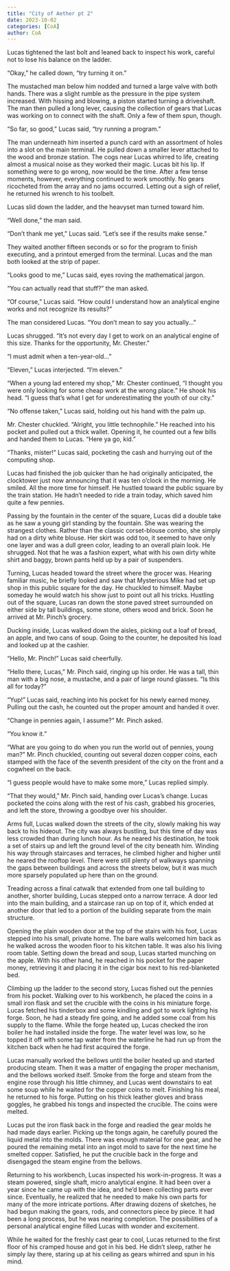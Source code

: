```yaml
---
title: "City of Aether pt 2"
date: 2023-10-02
categories: [CoA]
author: CoA
---
```


Lucas tightened the last bolt and leaned back to inspect his work, careful not to lose his balance on the ladder.

“Okay,” he called down, “try turning it on.”

The mustached man below him nodded and turned a large valve with both hands. There was a slight rumble as the pressure in the pipe system increased. With hissing and blowing, a piston started turning a driveshaft. The man then pulled a long lever, causing the collection of gears that Lucas was working on to connect with the shaft. Only a few of them spun, though.

“So far, so good,” Lucas said, “try running a program.”

The man underneath him inserted a punch card with an assortment of holes into a slot on the main terminal. He pulled down a smaller lever attached to the wood and bronze station. The cogs near Lucas whirred to life, creating almost a musical noise as they worked their magic. Lucas bit his lip. If something were to go wrong, now would be the time. After a few tense moments, however, everything continued to work smoothly. No gears ricocheted from the array and no jams occurred. Letting out a sigh of relief, he returned his wrench to his toolbelt.

Lucas slid down the ladder, and the heavyset man turned toward him.

“Well done,” the man said.

“Don’t thank me yet,” Lucas said. “Let’s see if the results make sense.”

They waited another fifteen seconds or so for the program to finish executing, and a printout emerged from the terminal. Lucas and the man both looked at the strip of paper.

“Looks good to me,” Lucas said, eyes roving the mathematical jargon.

“You can actually read that stuff?” the man asked.

“Of course,” Lucas said. “How could I understand how an analytical engine works and not recognize its results?”

The man considered Lucas. “You don’t mean to say you actually…”

Lucas shrugged. “It’s not every day I get to work on an analytical engine of this size. Thanks for the opportunity, Mr. Chester.”

“I must admit when a ten-year-old…”

“Eleven,” Lucas interjected. “I’m eleven.”

“When a young lad entered my shop,” Mr. Chester continued, “I thought you were only looking for some cheap work at the wrong place.” He shook his head. “I guess that’s what I get for underestimating the youth of our city.”

“No offense taken,” Lucas said, holding out his hand with the palm up.

Mr. Chester chuckled. “Alright, you little technophile.” He reached into his pocket and pulled out a thick wallet. Opening it, he counted out a few bills and handed them to Lucas. “Here ya go, kid.”

“Thanks, mister!” Lucas said, pocketing the cash and hurrying out of the computing shop.

Lucas had finished the job quicker than he had originally anticipated, the clocktower just now announcing that it was ten o’clock in the morning. He smiled. All the more time for himself. He hustled toward the public square by the train station. He hadn’t needed to ride a train today, which saved him quite a few pennies.

Passing by the fountain in the center of the square, Lucas did a double take as he saw a young girl standing by the fountain. She was wearing the strangest clothes. Rather than the classic corset-blouse combo, she simply had on a dirty white blouse. Her skirt was odd too, it seemed to have only one layer and was a dull green color, leading to an overall plain look. He shrugged. Not that he was a fashion expert, what with his own dirty white shirt and baggy, brown pants held up by a pair of suspenders.

Turning, Lucas headed toward the street where the grocer was. Hearing familiar music, he briefly looked and saw that Mysterious Mike had set up shop in this public square for the day. He chuckled to himself. Maybe someday he would watch his show just to point out all his tricks. Hustling out of the square, Lucas ran down the stone paved street surrounded on either side by tall buildings, some stone, others wood and brick. Soon he arrived at Mr. Pinch’s grocery.

Ducking inside, Lucas walked down the aisles, picking out a loaf of bread, an apple, and two cans of soup. Going to the counter, he deposited his load and looked up at the cashier.

“Hello, Mr. Pinch!” Lucas said cheerfully.

“Hello there, Lucas,” Mr. Pinch said, ringing up his order. He was a tall, thin man with a big nose, a mustache, and a pair of large round glasses. “Is this all for today?”

“Yup!” Lucas said, reaching into his pocket for his newly earned money. Pulling out the cash, he counted out the proper amount and handed it over.

“Change in pennies again, I assume?” Mr. Pinch asked.

“You know it.”

“What are you going to do when you run the world out of pennies, young man?” Mr. Pinch chuckled, counting out several dozen copper coins, each stamped with the face of the seventh president of the city on the front and a cogwheel on the back.

“I guess people would have to make some more,” Lucas replied simply.

“That they would,” Mr. Pinch said, handing over Lucas’s change. Lucas pocketed the coins along with the rest of his cash, grabbed his groceries, and left the store, throwing a goodbye over his shoulder.

Arms full, Lucas walked down the streets of the city, slowly making his way back to his hideout. The city was always bustling, but this time of day was less crowded than during lunch hour. As he neared his destination, he took a set of stairs up and left the ground level of the city beneath him. Winding his way through staircases and terraces, he climbed higher and higher until he neared the rooftop level. There were still plenty of walkways spanning the gaps between buildings and across the streets below, but it was much more sparsely populated up here than on the ground.

Treading across a final catwalk that extended from one tall building to another, shorter building, Lucas stepped onto a narrow terrace. A door led into the main building, and a staircase ran up on top of it, which ended at another door that led to a portion of the building separate from the main structure.

Opening the plain wooden door at the top of the stairs with his foot, Lucas stepped into his small, private home. The bare walls welcomed him back as he walked across the wooden floor to his kitchen table. It was also his living room table. Setting down the bread and soup, Lucas started munching on the apple. With his other hand, he reached in his pocket for the paper money, retrieving it and placing it in the cigar box next to his red-blanketed bed.

Climbing up the ladder to the second story, Lucas fished out the pennies from his pocket. Walking over to his workbench, he placed the coins in a small iron flask and set the crucible with the coins in his miniature forge. Lucas fetched his tinderbox and some kindling and got to work lighting his forge. Soon, he had a steady fire going, and he added some coal from his supply to the flame. While the forge heated up, Lucas checked the iron boiler he had installed inside the forge. The water level was low, so he topped it off with some tap water from the waterline he had run up from the kitchen back when he had first acquired the forge.

Lucas manually worked the bellows until the boiler heated up and started producing steam. Then it was a matter of engaging the proper mechanism, and the bellows worked itself. Smoke from the forge and steam from the engine rose through his little chimney, and Lucas went downstairs to eat some soup while he waited for the copper coins to melt. Finishing his meal, he returned to his forge. Putting on his thick leather gloves and brass goggles, he grabbed his tongs and inspected the crucible. The coins were melted.

Lucas put the iron flask back in the forge and readied the gear molds he had made days earlier. Picking up the tongs again, he carefully poured the liquid metal into the molds. There was enough material for one gear, and he poured the remaining metal into an ingot mold to save for the next time he smelted copper. Satisfied, he put the crucible back in the forge and disengaged the steam engine from the bellows.

Returning to his workbench, Lucas inspected his work-in-progress. It was a steam powered, single shaft, micro analytical engine. It had been over a year since he came up with the idea, and he’d been collecting parts ever since. Eventually, he realized that he needed to make his own parts for many of the more intricate portions. After drawing dozens of sketches, he had begun making the gears, rods, and connectors piece by piece. It had been a long process, but he was nearing completion. The possibilities of a personal analytical engine filled Lucas with wonder and excitement.

While he waited for the freshly cast gear to cool, Lucas returned to the first floor of his cramped house and got in his bed. He didn’t sleep, rather he simply lay there, staring up at his ceiling as gears whirred and spun in his mind.
